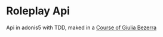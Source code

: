 # Roleplay Api

Api in adonis5 with TDD, maked in a <a href="https://www.udemy.com/course/api-completa-com-adonisjs-5-typescript-e-tdd/">Course of Giulia Bezerra</a>
